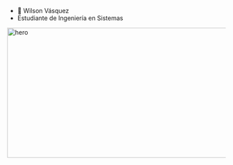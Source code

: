- 👋 Wilson Vásquez
- Estudiante de Ingeniería en Sistemas


<img align="center" src="https://i.postimg.cc/5twtXbWB/imgDEV.jpg" alt="hero" target="_blank" width="600px" height="300px" />



